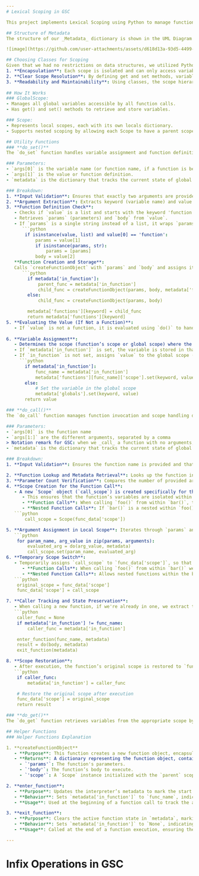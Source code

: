 ```yaml
---
# Lexical Scoping in GSC

This project implements Lexical Scoping using Python to manage function calls, scoping, and metadata handling. Our approach closely follows the lecture structure by creating a dictionary-based structure to pass and track metadata, which we represent through Python classes for added flexibility and organization.

## Structure of Metadata
The structure of our _Metadata_ dictionary is shown in the UML Diagram below, providing an overview of how function calls, scope, and variables are managed.

![image](https://github.com/user-attachments/assets/d618d13a-93d5-4499-9866-3bd169ab771f)

## Choosing Classes for Scoping
Given that we had no restrictions on data structures, we utilized Python classes to represent both global and local scopes. This choice makes it easier to manage nested scopes and provides clear advantages, such as encapsulation and ease of access.
1. **Encapsulation**: Each scope is isolated and can only access variables within its own or its parent scope.
2. **Clear Scope Resolution**: By defining get and set methods, variables are located efficiently either within the local scope or its parent.
3. **Readability and Maintainability**: Using classes, the scope hierarchy is more intuitive, and modifications are easier to manage.
   
## How It Works
### GlobalScope:
- Manages all global variables accessible by all function calls.
- Has get() and set() methods to retrieve and store variables.

### Scope:
- Represents local scopes, each with its own locals dictionary.
- Supports nested scoping by allowing each Scope to have a parent scope, enabling the retrieval of variables from outer scopes if not found locally.

## Utility Functions
### **do_set()**
The `do_set` function handles variable assignment and function definition within the correct scope (global or local). It also updates the program’s metadata dictionary to track variables and function definitions effectively.

### Parameters:
- `args[0]` is the variable name (or function name, if a function is being defined).
- `args[1]` is the value or function definition.
- `metadata` is the dictionary that tracks the current state of global and local variables, functions, and scope context.

### Breakdown:
1. **Input Validation**: Ensures that exactly two arguments are provided and that the variable name is a string.
2. **Argument Extraction**: Extracts keyword (variable name) and value from `args`.
3. **Function Definition Check**:
   - Checks if `value` is a list and starts with the keyword 'function', indicating a function definition.
   - Retrieves `params` (parameters) and `body` from `value`.
   - If `params` is a single string instead of a list, it wraps `params` in a list, ensuring consistency in parameter structure. This standardization enables `do_get()` to expect a list of parameters consistently.
      ```python
       if isinstance(value, list) and value[0] == 'function':
           params = value[1]
           if isinstance(params, str):
               params = [params]
           body = value[2]
   **Function Creation and Storage**:
   Calls `createFunctionObject` with `params` and `body` and assigns it to `metadata['functions']` under the keyword. If we are currently in a function call, this means that we're dealing with a nested function, so we link these two with a parent-child relation
      ```python
        if metadata['in_function']:
            parent_func = metadata['in_function']
            child_func = createFunctionObject(params, body, metadata['functions'][parent_func]['scope'])
        else:
            child_func = createFunctionObject(params, body)

        metadata['functions'][keyword] = child_func
        return metadata['functions'][keyword]
5. **Evaluating the Value (If Not a Function)**:
   - If `value` is not a function, it is evaluated using `do()` to handle any expressions.
   
6. **Variable Assignment**:
   - Determines the scope (function’s scope or global scope) where the variable should be stored based on the `in_function` flag in `metadata`:
   - If `metadata['in_function']` is set, the variable is stored in that function’s local scope by accessing the specific `Scope()` object in `metadata['functions']`.
   - If `in_function` is not set, assigns `value` to the global scope (`metadata['globals']`).
     ```python
       if metadata['in_function']:
           func_name = metadata['in_function']
           metadata['functions'][func_name]['scope'].set(keyword, value)
       else:
           # Set the variable in the global scope
           metadata['globals'].set(keyword, value)
       return value

### **do_call()**
The `do_call` function manages function invocation and scope handling during calls. It ensures that the correct parameters are passed, creates an isolated scope for each call, and switches back to the previous scope upon completion.

### Parameters:
- `args[0]` is the function name 
- `args[1:]` are the different arguments, separated by a comma
> Notation remark for GSC: when we _call_ a function with no arguments, we call only the name (e.g. `["call", "foo"]`) while when we _set_ a function with no arguments we pass an empty list of arguments (e.g. `["set", "foo", ["function", [], [ ... ] ] ]`
- `metadata` is the dictionary that tracks the current state of global and local variables, functions, and scope context.

### Breakdown:
1. **Input Validation**: Ensures the function name is provided and that it is a string, preventing potential errors from misformatted calls or nonexistent functions.

2. **Function Lookup and Metadata Retrieval**: Looks up the function in `metadata['functions']` and retrieves the function’s parameters (`params`) and body (`body`). 
3. **Parameter Count Verification**: Compares the number of provided arguments to the function’s expected parameters. This is especially important to prevent execution issues in complex or nested function calls.
4. **Scope Creation for the Function Call**:
   - A new `Scope` object (`call_scope`) is created specifically for the function call, with its parent set to the function’s original scope, preserving lexical scoping:
      - This ensures that the function’s variables are isolated within this call, avoiding conflicts with variables outside the function.
      - **Function Calls**: When calling `foo()` from within `bar()`, the implementation supports passing variables from `bar()` to `foo()`, allowing shared access when necessary. The local `call_scope` for `foo()` is a child of `foo`'s original scope, maintaining independence while enabling variable inheritance if required.
      - **Nested Function Calls**: If `bar()` is a nested within `foo()` then this process will be redundant (`bar()`'s scope is already `foo()`'s scopes's child, because of the implementation of the do_set() function) but still corrent, we will still pass the arguments in the call (if they're needed) and `bar()` will have access both to `call_scope` and `call_scope.parent`.
   ```python
       call_scope = Scope(func_data['scope'])

5. **Argument Assignment in Local Scope**: Iterates through `params` and `arguments`, evaluating each argument using `do()`, and sets it in `call_scope`.
   ```python
    for param_name, arg_value in zip(params, arguments):
        evaluated_arg = do(arg_value, metadata)
        call_scope.set(param_name, evaluated_arg)
6. **Temporary Scope Switch**:
   - Temporarily assigns `call_scope` to `func_data['scope']`, so that variable lookups within this function use this specific scope. 
      - **Function Calls**: When calling `foo()` from within `bar()` we can have access to variables defined in `bar()` if they are passed as arguments in the call to `foo()`. This ensures the function operates within its unique scope during execution, maintaining proper isolation.
      - **Nested Function Calls**: Allows nested functions within the body to reference local variables or, if necessary, to fall back on their parent scope according to lexical scoping rules.
   ```python
    original_scope = func_data['scope']
    func_data['scope'] = call_scope

7. **Caller Tracking and State Preservation**:
   - When calling a new function, if we're already in one, we extract the caller and store it, then we change `metadata['in_function']` to make it updated to the current function name, and then we run it. After the function call, `metadata['in_function']` reverts to the previous caller or to a global state if returning from a top-level call. This make sure we're preserving the call stack
   ```python
    caller_func = None
    if metadata['in_function'] != func_name:
        caller_func = metadata['in_function']

    enter_function(func_name, metadata)
    result = do(body, metadata)
    exit_function(metadata)

8. **Scope Restoration**:
   - After execution, the function’s original scope is restored to `func_data['scope']`, ensuring any state or variable changes are kept within the function’s isolated call scope. This restoration prevents residual state leakage between different calls or recursive instances, allowing each function to execute independently.
   ```python
    if caller_func:
        metadata['in_function'] = caller_func

    # Restore the original scope after execution
    func_data['scope'] = original_scope
    return result

### **do_get()**
The `do_get` function retrieves variables from the appropriate scope by checking the current function’s scope first. If the variable is not found, it falls first back to the parent scope (only if it's a nested function) else to the global scope. This process ensures efficient scope resolution, following typical lexical scoping rules.

## Helper Functions
### Helper Functions Explanation

1. **createFunctionObject**
   - **Purpose**: This function creates a new function object, encapsulating details necessary for the interpreter to manage each function’s parameters, body, and scope.
   - **Returns**: A dictionary representing the function object, containing:
     - `'params'`: The function's parameters.
     - `'body'`: The function’s body to execute.
     - `'scope'`: A `Scope` instance initialized with the `parent` scope (if provided), which preserves lexical scoping by linking this function’s scope to its parent (only if it's a nested function) else the parent will be the global scope.

2. **enter_function**:
   - **Purpose**: Updates the interpreter’s metadata to mark the start of a function execution.
   - **Behavior**: Sets `metadata['in_function']` to `func_name`, indicating the interpreter is actively executing this function.
   - **Usage**: Used at the beginning of a function call to track the active function, aiding in managing function nesting and lexical scoping.

3. **exit_function**:
   - **Purpose**: Clears the active function state in `metadata`, marking the end of a function call.
   - **Behavior**: Sets `metadata['in_function']` to `None`, indicating the interpreter has exited the current function context.
   - **Usage**: Called at the end of a function execution, ensuring the interpreter correctly resets its state, supporting seamless transitions between function calls.

---
```

# Infix Operations in GSC

